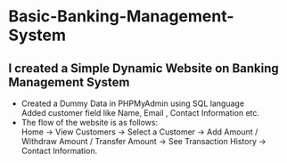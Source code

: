 # Basic-Banking-Management-System
## I created a Simple Dynamic Website on Banking Management System
<ul>
  <li>Created a Dummy Data in PHPMyAdmin using SQL language<br> Added customer field like Name, Email , Contact Information etc.
  </li>
  <li>The flow of the website is as follows:<br>
      Home -> View Customers -> Select a Customer -> Add Amount / Withdraw Amount / Transfer Amount -> See Transaction History -> Contact Information.
  </li>
</ul>
